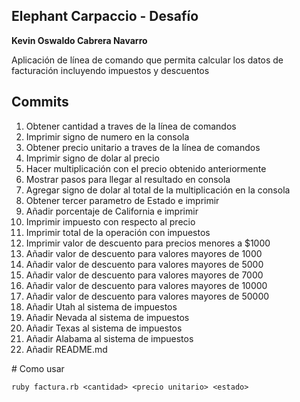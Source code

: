 ## Elephant Carpaccio - Desafío
**Kevin Oswaldo Cabrera Navarro**

Aplicación de línea de comando que permita calcular los datos de facturación incluyendo impuestos y descuentos

## Commits
1. Obtener cantidad a traves de la línea de comandos
2. Imprimir signo de numero en la consola
3. Obtener precio unitario a traves de la línea de comandos
4. Imprimir signo de dolar al precio
5. Hacer multiplicación con el precio obtenido anteriormente
6. Mostrar pasos para llegar al resultado en consola
7. Agregar signo de dolar al total de la multiplicación en la consola
8. Obtener tercer parametro de Estado e imprimir
9. Añadir porcentaje de California e imprimir 
10. Imprimir impuesto con respecto al precio
11. Imprimir total de la operación con impuestos
11. Imprimir valor de descuento para precios menores a $1000
12. Añadir valor de descuento para valores mayores de 1000
13. Añadir valor de descuento para valores mayores de 5000
14. Añadir valor de descuento para valores mayores de 7000
15. Añadir valor de descuento para valores mayores de 10000
16. Añadir valor de descuento para valores mayores de 50000
17. Añadir Utah al sistema de impuestos
18. Añadir Nevada al sistema de impuestos
19. Añadir Texas al sistema de impuestos
20. Añadir Alabama al sistema de impuestos
21. Añadir README.md

# Como usar
```
ruby factura.rb <cantidad> <precio unitario> <estado>
```